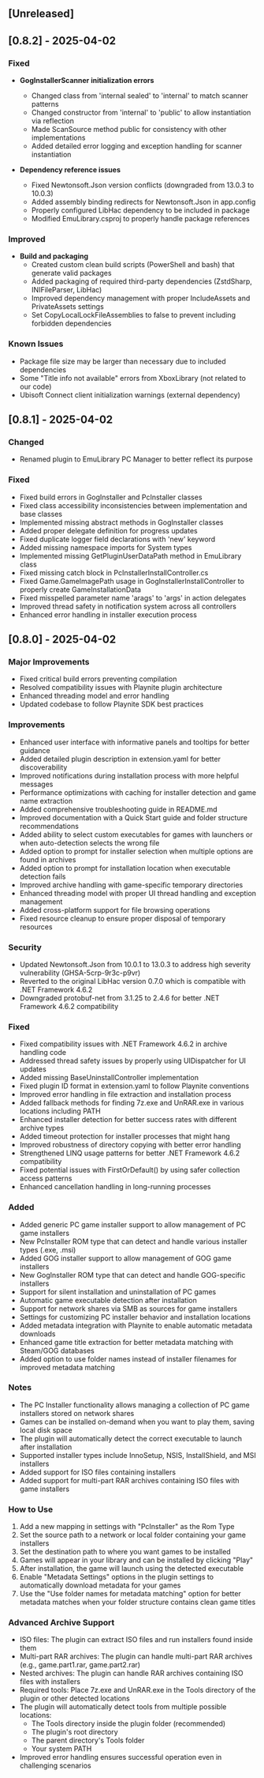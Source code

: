 ## [Unreleased]

## [0.8.2] - 2025-04-02
### Fixed
- **GogInstallerScanner initialization errors**
  - Changed class from 'internal sealed' to 'internal' to match scanner patterns
  - Changed constructor from 'internal' to 'public' to allow instantiation via reflection
  - Made ScanSource method public for consistency with other implementations
  - Added detailed error logging and exception handling for scanner instantiation

- **Dependency reference issues**
  - Fixed Newtonsoft.Json version conflicts (downgraded from 13.0.3 to 10.0.3)
  - Added assembly binding redirects for Newtonsoft.Json in app.config
  - Properly configured LibHac dependency to be included in package
  - Modified EmuLibrary.csproj to properly handle package references

### Improved
- **Build and packaging**
  - Created custom clean build scripts (PowerShell and bash) that generate valid packages
  - Added packaging of required third-party dependencies (ZstdSharp, INIFileParser, LibHac)
  - Improved dependency management with proper IncludeAssets and PrivateAssets settings
  - Set CopyLocalLockFileAssemblies to false to prevent including forbidden dependencies

### Known Issues
- Package file size may be larger than necessary due to included dependencies
- Some "Title info not available" errors from XboxLibrary (not related to our code)
- Ubisoft Connect client initialization warnings (external dependency)

## [0.8.1] - 2025-04-02
### Changed
- Renamed plugin to EmuLibrary PC Manager to better reflect its purpose

### Fixed
- Fixed build errors in GogInstaller and PcInstaller classes
- Fixed class accessibility inconsistencies between implementation and base classes
- Implemented missing abstract methods in GogInstaller classes
- Added proper delegate definition for progress updates
- Fixed duplicate logger field declarations with 'new' keyword
- Added missing namespace imports for System types
- Implemented missing GetPluginUserDataPath method in EmuLibrary class
- Fixed missing catch block in PcInstallerInstallController.cs
- Fixed Game.GameImagePath usage in GogInstallerInstallController to properly create GameInstallationData
- Fixed misspelled parameter name 'arags' to 'args' in action delegates
- Improved thread safety in notification system across all controllers
- Enhanced error handling in installer execution process

## [0.8.0] - 2025-04-02
### Major Improvements
- Fixed critical build errors preventing compilation
- Resolved compatibility issues with Playnite plugin architecture
- Enhanced threading model and error handling
- Updated codebase to follow Playnite SDK best practices

### Improvements
- Enhanced user interface with informative panels and tooltips for better guidance
- Added detailed plugin description in extension.yaml for better discoverability
- Improved notifications during installation process with more helpful messages
- Performance optimizations with caching for installer detection and game name extraction
- Added comprehensive troubleshooting guide in README.md
- Improved documentation with a Quick Start guide and folder structure recommendations
- Added ability to select custom executables for games with launchers or when auto-detection selects the wrong file
- Added option to prompt for installer selection when multiple options are found in archives
- Added option to prompt for installation location when executable detection fails
- Improved archive handling with game-specific temporary directories
- Enhanced threading model with proper UI thread handling and exception management
- Added cross-platform support for file browsing operations
- Fixed resource cleanup to ensure proper disposal of temporary resources
### Security
- Updated Newtonsoft.Json from 10.0.1 to 13.0.3 to address high severity vulnerability (GHSA-5crp-9r3c-p9vr)
- Reverted to the original LibHac version 0.7.0 which is compatible with .NET Framework 4.6.2
- Downgraded protobuf-net from 3.1.25 to 2.4.6 for better .NET Framework 4.6.2 compatibility

### Fixed
- Fixed compatibility issues with .NET Framework 4.6.2 in archive handling code
- Addressed thread safety issues by properly using UIDispatcher for UI updates
- Added missing BaseUninstallController implementation
- Fixed plugin ID format in extension.yaml to follow Playnite conventions
- Improved error handling in file extraction and installation process
- Added fallback methods for finding 7z.exe and UnRAR.exe in various locations including PATH
- Enhanced installer detection for better success rates with different archive types
- Added timeout protection for installer processes that might hang
- Improved robustness of directory copying with better error handling
- Strengthened LINQ usage patterns for better .NET Framework 4.6.2 compatibility
- Fixed potential issues with FirstOrDefault() by using safer collection access patterns
- Enhanced cancellation handling in long-running processes
### Added
- Added generic PC game installer support to allow management of PC game installers
- New PcInstaller ROM type that can detect and handle various installer types (.exe, .msi)
- Added GOG installer support to allow management of GOG game installers
- New GogInstaller ROM type that can detect and handle GOG-specific installers
- Support for silent installation and uninstallation of PC games
- Automatic game executable detection after installation
- Support for network shares via SMB as sources for game installers
- Settings for customizing PC installer behavior and installation locations
- Added metadata integration with Playnite to enable automatic metadata downloads
- Enhanced game title extraction for better metadata matching with Steam/GOG databases
- Added option to use folder names instead of installer filenames for improved metadata matching

### Notes
- The PC Installer functionality allows managing a collection of PC game installers stored on network shares
- Games can be installed on-demand when you want to play them, saving local disk space
- The plugin will automatically detect the correct executable to launch after installation
- Supported installer types include InnoSetup, NSIS, InstallShield, and MSI installers
- Added support for ISO files containing installers
- Added support for multi-part RAR archives containing ISO files with game installers

### How to Use
1. Add a new mapping in settings with "PcInstaller" as the Rom Type
2. Set the source path to a network or local folder containing your game installers
3. Set the destination path to where you want games to be installed
4. Games will appear in your library and can be installed by clicking "Play"
5. After installation, the game will launch using the detected executable
6. Enable "Metadata Settings" options in the plugin settings to automatically download metadata for your games
7. Use the "Use folder names for metadata matching" option for better metadata matches when your folder structure contains clean game titles

### Advanced Archive Support
- ISO files: The plugin can extract ISO files and run installers found inside them
- Multi-part RAR archives: The plugin can handle multi-part RAR archives (e.g., game.part1.rar, game.part2.rar)
- Nested archives: The plugin can handle RAR archives containing ISO files with installers
- Required tools: Place 7z.exe and UnRAR.exe in the Tools directory of the plugin or other detected locations
- The plugin will automatically detect tools from multiple possible locations:
  - The Tools directory inside the plugin folder (recommended)
  - The plugin's root directory
  - The parent directory's Tools folder
  - Your system PATH
- Improved error handling ensures successful operation even in challenging scenarios
